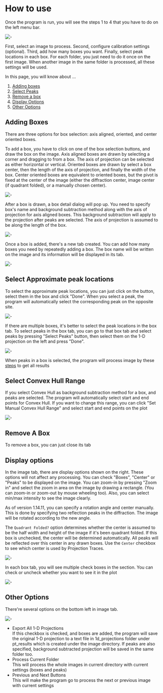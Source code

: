 # How to use

Once the program is run, you will see the steps 1 to 4 that you have to do on the left menu bar.

![-](../../images/PT/left_tab.png)

First, select an image to process. Second, configure calibration settings (optional). Third, add how many boxes you want. Finally, select peak locations in each box. For each folder, you just need to do it once on the first image. When another image in the same folder is processed, all these settings will be used.

In this page, you will know about ...
1. [Adding boxes](#adding-boxes)
2. [Select Peaks](#select-approximate-peak-locations)
3. [Remove a box](#remove-a-box)
4. [Display Options](#display-options)
5. [Other Options](#other-options)

## Adding Boxes

There are three options for box selection: axis aligned, oriented, and center oriented boxes.

To add a box, you have to click on one of the box selection buttons, and draw the box on the image. Axis aligned boxes are drawn by selecting a corner and dragging to from a box. The axis of projection can be selected as either horizontal or vertical. Oriented boxes are drawn by select a box center, then the length of the axis of projection, and finally the width of the box. Center oriented boxes are equivalent to oriented boxes, but the pivot is fixed at the center of the image (either the diffraction center, image center (if quadrant folded), or a manually chosen center).

![-](../../images/PT/preselection.png)

After a box is drawn, a box detail dialog will pop up. You need to specify box's name and background subtraction method along with the axis of projection for axis aligned boxes. This background subtraction will apply to the projection after peaks are selected. The axis of projection is assumed to be along the length of the box.

![-](../../images/PT/axis_options.png)

Once a box is added, there's a new tab created. You can add how many boxes you need by repeatedly adding a box. The box name will be written on the image and its information will be displayed in its tab.

![-](../../images/PT/box_select.png)

## Select Approximate peak locations
To select the approximate peak locations, you can just click on the button, select them in the box and click "Done". When you select a peak, the program will automatically select the corresponding peak on the opposite site.

![-](../../images/PT/peak_select.png)

If there are multiple boxes, it's better to select the peak locations in the box tab.
To select peaks in the box tab, you can go to that box tab and select peaks by pressing "Select Peaks" button, then select them on the 1-D projection on the left and press "Done".

![-](../../images/PT/box_select_peak.png)

When peaks in a box is selected, the program will process image by these [steps](Projection-Traces--How-it-works.html) to get all results

## Select Convex Hull Range
If you select Convex Hull as background subtraction method for a box, and peaks are selected. The program will automatically select start and end points for Convex Hull. If you want to change this range, you can click "Set Manual Convex Hull Range" and select start and end points on the plot

![-](../../images/PT/convex2.png)

## Remove A Box
To remove a box, you can just close its tab

## Display options
In the image tab, there are display options shown on the right. These options will not affect any processing. You can check "Boxes", "Center" or "Peaks" to be displayed on the image. You can zoom-in by pressing "Zoom in" and select the zoom in area on the image by drawing a rectangle. (You can zoom-in or zoom-out by mouse wheeling too). Also, you can select min/max intensity to see the image clearly.

As of version 1.14.11, you can specify a rotation angle and center manually. This is done by specifying two reflection peaks in the diffraction. The image will be rotated according to the new angle.

The `Quadrant Folded?` option determines whether the center is assumed to be the half width and height of the image if it's been quadrant folded. If this box is unchecked, the center will be determined automatically. All peaks will be reflected over this center in any drawn boxes. Use the `Center` checkbox to see which center is used by Projection Traces.

![-](../../images/PT/image_disp_opt.png)

In each box tab, you will see multiple check boxes in the section. You can check or uncheck whether you want to see it in the plot

![-](../../images/PT/box_disp_opt.png)

## Other Options
There're several options on the bottom left in image tab.

![-](../../images/PT/image_bottom.png)

* Export All 1-D Projections<br/>
If this checkbox is checked, and boxes are added, the program will save the original 1-D projection to a text file in 1d_projections folder under pt_results which is created under the image directory. If peaks are also specified, background subtracted projection will be saved in the same folder too.
* Process Current Folder<br/>
This will process the whole images in current directory with current settings (boxes and peaks)
* Previous and Next Buttons<br/>
This will make the program go to process the next or previous image with current settings
